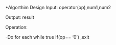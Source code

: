 *Algorthim Design
Input: operator(op),num1,num2

Output: result

Operation:

-Do for each while true
If(op== ‘0’) ,exit
